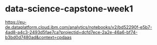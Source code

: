 # data-science-capstone-week1

https://eu-de.dataplatform.cloud.ibm.com/analytics/notebooks/v2/bd52290f-e5b7-4ad8-a4c3-2493d5fae7ca?projectid=dcfd7ece-2a2e-46a6-bf74-b3bd0d7480ad&context=cpdaas
